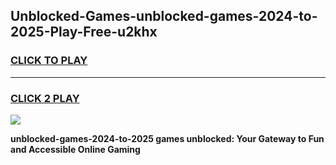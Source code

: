 
## Unblocked-Games-unblocked-games-2024-to-2025-Play-Free-u2khx
<h3>
<a href="https://premium76.site?title=unblocked-games-2024-to-2025&ref=23A">CLICK TO PLAY</a></h3>
<hr>

<h3>
<a href="https://premium76.site?title=unblocked-games-2024-to-2025&ref=23A">CLICK 2 PLAY</a>
  
</h3>

<a href="https://premium76.site?title=unblocked-games-2024-to-2025&ref=23A"><img src="https://clearcache.store/games.png"></a>


**unblocked-games-2024-to-2025 games unblocked: Your Gateway to Fun and Accessible Online Gaming**
